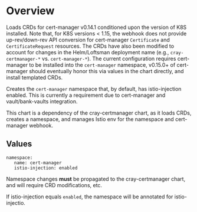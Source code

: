 # Overview

Loads CRDs for cert-manager v0.14.1 conditioned upon the version of K8S installed. Note that, for K8S versions < 1.15, the webhook does not provide up-rev/down-rev API conversion for cert-manager ```Certificate``` and ```CertificateRequest``` resources. The CRDs have also been modified to account for changes in the Helm/Loftsman deployment name (e.g., ```cray-certmanager-*``` vs. ```cert-manager-*```). The current configuration requires cert-manager to be installed into the ```cert-manager``` namespace, v0.15.0+ of cert-manager should eventually honor this via values in the chart directly, and install templated CRDs. 

Creates the ```cert-manager``` namespace that, by default, has istio-injection enabled. This is currently a requirement due to cert-manager and vault/bank-vaults integration.

This chart is a dependency of the cray-certmanager chart, as it loads CRDs, creates a namespace, and manages Istio env for the namespace and cert-manager webhook.

## Values

```
namespace:
   name: cert-manager
   istio-injection: enabled
```

Namespace changes **must** be propagated to the cray-certmanager chart, and will require CRD modifications, etc.

If istio-injection equals ```enabled```, the namespace will be annotated for istio-injectio.